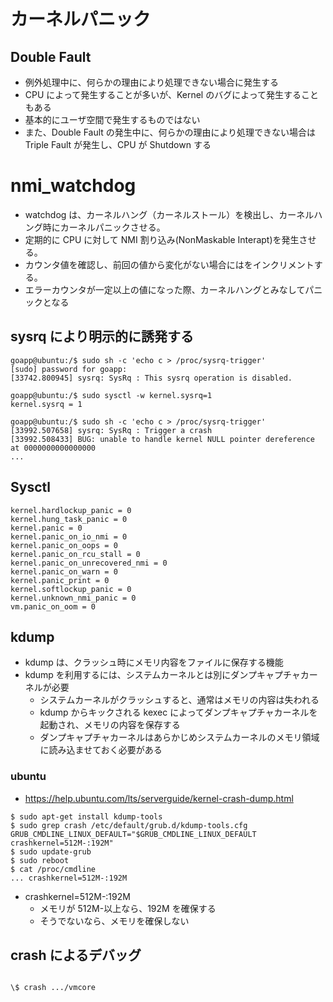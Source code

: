 # カーネルパニック

## Double Fault

- 例外処理中に、何らかの理由により処理できない場合に発生する
- CPU によって発生することが多いが、Kernel のバグによって発生することもある
- 基本的にユーザ空間で発生するものではない
- また、Double Fault の発生中に、何らかの理由により処理できない場合は Triple Fault が発生し、CPU が Shutdown する

# nmi_watchdog

- watchdog は、カーネルハング（カーネルストール）を検出し、カーネルハング時にカーネルパニックさせる。
- 定期的に CPU に対して NMI 割り込み(NonMaskable Interapt)を発生させる。
- カウンタ値を確認し、前回の値から変化がない場合にはをインクリメントする。
- エラーカウンタが一定以上の値になった際、カーネルハングとみなしてパニックとなる

## sysrq により明示的に誘発する

```
goapp@ubuntu:/$ sudo sh -c 'echo c > /proc/sysrq-trigger'
[sudo] password for goapp:
[33742.800945] sysrq: SysRq : This sysrq operation is disabled.

goapp@ubuntu:/$ sudo sysctl -w kernel.sysrq=1
kernel.sysrq = 1

goapp@ubuntu:/$ sudo sh -c 'echo c > /proc/sysrq-trigger'
[33992.507658] sysrq: SysRq : Trigger a crash
[33992.508433] BUG: unable to handle kernel NULL pointer dereference at 0000000000000000
...
```

## Sysctl

```
kernel.hardlockup_panic = 0
kernel.hung_task_panic = 0
kernel.panic = 0
kernel.panic_on_io_nmi = 0
kernel.panic_on_oops = 0
kernel.panic_on_rcu_stall = 0
kernel.panic_on_unrecovered_nmi = 0
kernel.panic_on_warn = 0
kernel.panic_print = 0
kernel.softlockup_panic = 0
kernel.unknown_nmi_panic = 0
vm.panic_on_oom = 0
```

## kdump

- kdump は、クラッシュ時にメモリ内容をファイルに保存する機能
- kdump を利用するには、システムカーネルとは別にダンプキャプチャカーネルが必要
  - システムカーネルがクラッシュすると、通常はメモリの内容は失われる
  - kdump からキックされる kexec によってダンプキャプチャカーネルを起動され、メモリの内容を保存する
  - ダンプキャプチャカーネルはあらかじめシステムカーネルのメモリ領域に読み込ませておく必要がある

### ubuntu

- https://help.ubuntu.com/lts/serverguide/kernel-crash-dump.html

```
$ sudo apt-get install kdump-tools
$ sudo grep crash /etc/default/grub.d/kdump-tools.cfg
GRUB_CMDLINE_LINUX_DEFAULT="$GRUB_CMDLINE_LINUX_DEFAULT crashkernel=512M-:192M"
$ sudo update-grub
$ sudo reboot
$ cat /proc/cmdline
... crashkernel=512M-:192M
```

- crashkernel=512M-:192M
  - メモリが 512M-以上なら、192M を確保する
  - そうでないなら、メモリを確保しない

## crash によるデバッグ

```

\$ crash .../vmcore

```

```

```
